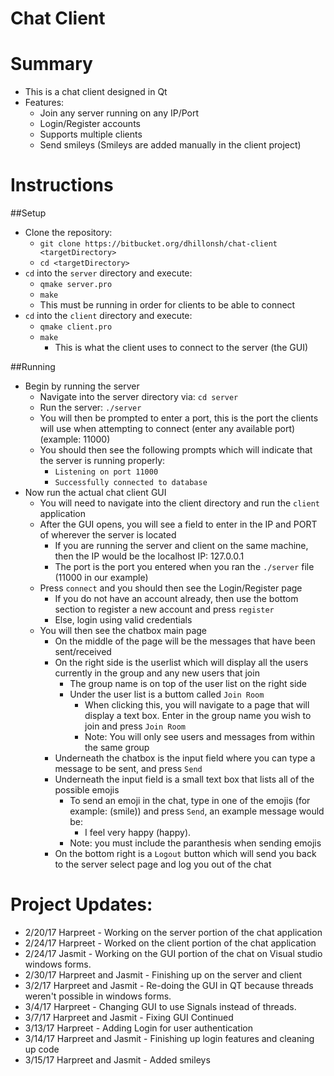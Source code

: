 # Chat Client
# Summary
  - This is a chat client designed in Qt
  - Features:
    -  Join any server running on any IP/Port
    -  Login/Register accounts
    -  Supports multiple clients
    -  Send smileys (Smileys are added manually in the client project)

# Instructions
##Setup
  - Clone the repository:
    - `git clone https://bitbucket.org/dhillonsh/chat-client <targetDirectory>`
    - `cd <targetDirectory>`
  - `cd` into the `server` directory and execute:
    - `qmake server.pro`
    - `make`
	- This must be running in order for clients to be able to connect
  - `cd` into the  `client` directory and execute:
    - `qmake client.pro`
    - `make`
      - This is what the client uses to connect to the server (the GUI)

##Running
  - Begin by running the server
    - Navigate into the server directory via: `cd server`
    - Run the server: `./server`
    - You will then be prompted to enter a port, this is the port the clients will use when attempting to connect (enter any available port) (example: 11000)
    - You should then see the following prompts which will indicate that the server is running properly:
      - `Listening on port 11000`
      - `Successfully connected to database`
  - Now run the actual chat client GUI
    - You will need to navigate into the client directory and run the `client` application
    - After the GUI opens, you will see a field to enter in the IP and PORT of wherever the server is located
      - If you are running the server and client on the same machine, then the IP would be the localhost IP: 127.0.0.1
      - The port is the port you entered when you ran the `./server` file (11000 in our example)
    - Press `connect` and you should then see the Login/Register page
      - If you do not have an account already, then use the bottom section to register a new account and press `register`
      - Else, login using valid credentials
    - You will then see the chatbox main page
        - On the middle of the page will be the messages that have been sent/received
        - On the right side is the userlist which will display all the users currently in the group and any new users that join
          - The group name is on top of the user list on the right side
          - Under the user list is a buttom called `Join Room`
            - When clicking this, you will navigate to a page that will display a text box. Enter in the group name you wish to join and press `Join Room`
            - Note: You will only see users and messages from within the same group
         - Underneath the chatbox is the input field where you can type a message to be sent, and press `Send`
         - Underneath the input field is a small text box that lists all of the possible emojis
           - To send an emoji in the chat, type in one of the emojis (for example: (smile)) and press `Send`, an example message would be:
               - I feel very happy (happy).
           - Note: you must include the paranthesis when sending emojis
         - On the bottom right is a `Logout` button which will send you back to the server select page and log you out of the chat
  

# Project Updates:
  - 2/20/17 Harpreet - Working on the server portion of the chat application 
  - 2/24/17 Harpreet - Worked on the client portion of the chat application
  - 2/24/17 Jasmit - Working on the GUI portion of the chat on Visual studio windows forms.
  - 2/30/17 Harpreet and Jasmit - Finishing up on the server and client
  - 3/2/17 Harpreet and Jasmit - Re-doing the GUI in QT because threads weren't possible in windows forms. 
  - 3/4/17 Harpreet - Changing GUI to use Signals instead of threads.
  - 3/7/17 Harpreet and Jasmit - Fixing GUI Continued
  - 3/13/17 Harpreet - Adding Login for user authentication
  - 3/14/17 Harpreet and Jasmit - Finishing up login features and cleaning up code 
  - 3/15/17 Harpreet and Jasmit - Added smileys